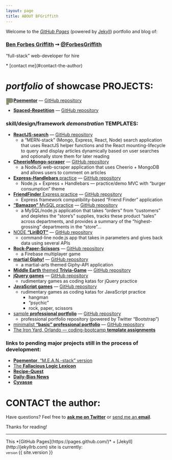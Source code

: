 ```yaml
---
layout: page
title: ABOUT BFGriffith
---
```

Welcome to the *[GitHub Pages](https://pages.github.com/)* (powered by [Jekyll](http://jekyllrb.com)) portfolio and blog of:

### [Ben Forbes Griffith](https://github.com/BFGriffith) &#10137; [@ForbesGriffith](https://twitter.com/ForbesGriffith)
<p class="message">
“full-stack” web-developer for hire
</p>
* [contact me](#contact-the-author)

# *portfolio* of showcase PROJECTS:
<img style="float: left;" src="/images/PP_logo-sketch.png" alt="Poementor logo" height="24px" width="24px" /> [**Poementor**](https://poem-patterns.herokuapp.com/) — [GitHub repository](https://github.com/BFGriffith/Poem-Patterns)

- [**Spaced-Repetition**](https://repetition-spacing.herokuapp.com/) — [GitHub repository](https://github.com/BFGriffith/spaced-repetition)

### skill/design/framework *demonstration* TEMPLATES:
- [**ReactJS-search**](https://reactjs-search.herokuapp.com/) — [GitHub repository](https://github.com/BFGriffith/ReactJS-search)
  - a “MERN-stack” (Mongo, Express, React, Node) search application that uses ReactJS helper functions and the React mounting-lifecycle to query and display articles dynamically based on user searches and optionally store them for later reading
- [**CheerioMongo-scraper**](https://cheeriomongo-scraper.herokuapp.com/) — [GitHub repository](https://github.com/BFGriffith/CheerioMongo-scraper)
  - a NodeJS web-scraper application that uses Cheerio + MongoDB and allows users to comment on articles
- [**Express-Handlebars** practice](https://github.com/BFGriffith/Express-Handlebars_practice) — [GitHub repository](https://github.com/BFGriffith/Express-Handlebars_practice)
  - Node.js + Express + Handlebars — practice/demo MVC with “burger consumption” theme
- [**FriendFinder** Express practice](https://github.com/BFGriffith/FriendFinder-Express) — [GitHub repository](https://github.com/BFGriffith/FriendFinder-Express)
  - Express framework compatibility-based “Friend Finder” application
- [**“Bamazon”** MySQL practice](https://github.com/BFGriffith/Bamazon-MySQL) — [GitHub repository](https://github.com/BFGriffith/Bamazon-MySQL)
  - a MySQL/node.js application that takes “orders” from “customers” and depletes the “store’s” supplies, tracks these product “sales” across departments, and provides a summary of the “highest-grossing” departments in the “store”...
- [NODE **“LiriBOT”**](https://node-liribot.herokuapp.com/) — [GitHub repository](https://github.com/BFGriffith/NODE-LiriBOT)
  - command-line node.js app that takes in parameters and gives back data using several APIs
- [**Rock-Paper-Scissors**](https://github.com/BFGriffith/Rock-Paper-Scissors) — [GitHub repository](https://github.com/BFGriffith/Rock-Paper-Scissors)
  - a Firebase multiplayer game
- [**martial Giphy!**](https://martialgiphy.herokuapp.com/) — [GitHub repository](https://github.com/BFGriffith/martialGiphy)
  - a martial-arts themed Giphy-API application
- [**Middle Earth** themed **Trivia-Game**](https://middle-earth-trivia-game.herokuapp.com/) — [GitHub repository](https://github.com/BFGriffith/Trivia-Game)
- [**jQuery games**](https://jquery-game-katas.herokuapp.com/) — [GitHub repository](https://github.com/BFGriffith/jQuery-games)
  - rudimentary games as coding katas for jQuery practice
- [**JavaScript games**](https://javascript-game-katas.herokuapp.com/) — [GitHub repository](https://github.com/BFGriffith/JavaScript-games)
  - rudimentary games as coding katas for JavaScript practice
    - hangman
    - “psychic”
    - rock, paper, scissors
- [sample **professional portfolio**](https://bfgriffith-portfolio.herokuapp.com/index.html) — [GitHub repository](https://github.com/BFGriffith/BFGriffith-portfolio)
  - professional portfolio repository (powered by Twitter “Bootstrap”)
- [minimalist **“basic” professional portfolio**](https://basic-professional-portfolio.herokuapp.com/) — [GitHub repository](https://github.com/BFGriffith/Basic-Portfolio)
- [The Iron Yard, Orlando — coding-bootcamp **template assignments**](https://github.com/BFGriffith/TIY-Assignments)

### links to pending major projects still in the process of development:
- [**Poementor**, “M.E.A.N.-stack” version](https://github.com/BFGriffith/Poementor)
- [The **Fallacious Logic Lexicon**](https://github.com/BFGriffith/fallacious-logic-lexicon)
- [**Recipe-Quest**](https://github.com/BFGriffith/Recipe-Quest)
- [**Daily-Bias News**](https://github.com/BFGriffith/Daily-Bias)
- [**Cyvasse**](https://github.com/BFGriffith/Cyvasse)

# CONTACT the author:
Have questions? Feel free to **[ask me on Twitter](https://twitter.com/ForbesGriffith)** or [send me an **email**](mailto:benjaminforbesgriffith@gmail.com).

Thanks for reading!
<hr>
This *[GitHub Pages](https://pages.github.com/)* + [Jekyll](http://jekyllrb.com) site is currently:
<br>
<span style="font-size:0.66rem;">version </span><span>{{ site.version }}</span>
